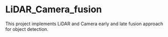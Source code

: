 # LiDAR_Camera_fusion
This project implements LiDAR and Camera early and late fusion approach for object detection. 
